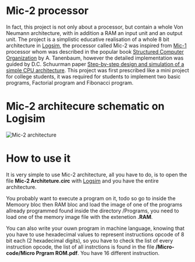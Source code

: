 # Mic-2 processor
In fact, this project is not only about a processor, but contain a whole Von Neumann architecture, with in addition a RAM an input unit and an output unit. The project is a simplistic educative realisation of a whole 8 bit architecture in [Logsim](http://www.cburch.com/logisim/), the processor called Mic-2 was inspired from [Mic-1](https://en.wikipedia.org/wiki/MIC-1) processor whom was described in the popular book [Structured Computer Organization](https://www.amazon.com/Structured-Computer-Organization-Andrew-Tanenbaum/dp/0132916525) by A. Tanenbaum, however the detailed implementation was guided by D.C. Schuurman paper [Step-by-step design and simulation of a simple CPU architecture](https://dl.acm.org/doi/abs/10.1145/2445196.2445296).
This project was first prescribed like a mini project for college students, it was required for students to implement two basic programs, Factorial program and Fibonacci program.
# Mic-2 architecure schematic on Logisim
![Mic-2 architecture](https://github.com/kara-abdelaziz/Mic-2/blob/master/Mic-2.png)
# How to use it
It is very simple to use Mic-2 architecture, all you have to do, is to open the file **Mic-2 Architeture.circ** with [Logsim](http://www.cburch.com/logisim/) and you have the entire architecture.

You probably want to execute a program on it, todo so go to inside the Memoory bloc then RAM bloc and load the image of one of the programs allready programmed found inside the directory /Programs, you need to load one of the memory image file with the extenetion **.RAM**.

You can also write your ouwn program in machine language, knowing that you have to use hexadecimal values to represent instructions opcode of 8 bit each (2 hexadecimal digits), so you have to check the list of every instruction opcode, the list of all instrctions is found in the file **/Micro-code/Micro Prgram ROM.pdf**. You have 16 different instruction.



